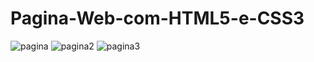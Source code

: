 # Pagina-Web-com-HTML5-e-CSS3

![pagina](https://user-images.githubusercontent.com/106494649/229122340-d11252b7-8f7e-493e-8194-b43dfb1ccccd.png)
![pagina2](https://user-images.githubusercontent.com/106494649/229122348-b99cf5fb-7d6e-445f-a382-6eaa5d4ccfde.png)
![pagina3](https://user-images.githubusercontent.com/106494649/229122350-3991c6b4-3c00-4789-ad1e-526603550a22.png)
